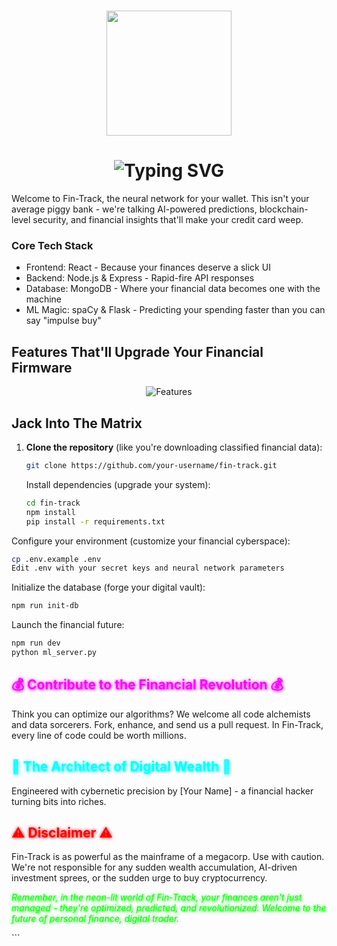 <h1 align="center">
  <img src="https://your-image-url-here.com/fin-track-logo.png" width="200"/>
</h1>
<h1 align="center">
  <img src="https://readme-typing-svg.herokuapp.com?font=Orbitron&size=30&duration=3000&pause=1000&color=00FFFF&center=true&vCenter=true&width=700&height=70&lines=Fin-Track:+Hack+Your+Finances;Predict+the+Future%2C+Control+Your+Cash" alt="Typing SVG" />
</h1>

Welcome to Fin-Track, the neural network for your wallet. This isn't your average piggy bank - we're talking AI-powered predictions, blockchain-level security, and financial insights that'll make your credit card weep.

### Core Tech Stack
- Frontend: React - Because your finances deserve a slick UI
- Backend: Node.js & Express - Rapid-fire API responses
- Database: MongoDB - Where your financial data becomes one with the machine
- ML Magic: spaCy & Flask - Predicting your spending faster than you can say "impulse buy"

## Features That'll Upgrade Your Financial Firmware
<p align="center">
  <img src="https://readme-typing-svg.herokuapp.com?font=Share+Tech+Mono&size=25&duration=3000&pause=1000&color=00FF00&center=true&vCenter=true&width=435&height=70&lines=AI-Powered+Expense+Prediction;Real-time+Transaction+Tracking;Neural+Budget+Optimization;Quantum-Encrypted+Data+Storage" alt="Features" />
</p>

## Jack Into The Matrix

1. **Clone the repository** (like you're downloading classified financial data):
   ```bash
   git clone https://github.com/your-username/fin-track.git
   ```
   
   Install dependencies (upgrade your system):
   ```bash
   cd fin-track
   npm install
   pip install -r requirements.txt
    ```


Configure your environment (customize your financial cyberspace):
```bash
cp .env.example .env
Edit .env with your secret keys and neural network parameters
```

Initialize the database (forge your digital vault):
```bash
npm run init-db
```

Launch the financial future:
```bash
npm run dev
python ml_server.py
   ```
<h2 style="color: #ff00ff; text-shadow: 0 0 5px #ff00ff;">💰 Contribute to the Financial Revolution 💰</h2>
Think you can optimize our algorithms? We welcome all code alchemists and data sorcerers. Fork, enhance, and send us a pull request. In Fin-Track, every line of code could be worth millions.
<h2 style="color: #00ffff; text-shadow: 0 0 5px #00ffff;">🧠 The Architect of Digital Wealth 🧠</h2>
Engineered with cybernetic precision by [Your Name] - a financial hacker turning bits into riches.
<h2 style="color: #ff0000; text-shadow: 0 0 5px #ff0000;">⚠️ Disclaimer ⚠️</h2>
Fin-Track is as powerful as the mainframe of a megacorp. Use with caution. We're not responsible for any sudden wealth accumulation, AI-driven investment sprees, or the sudden urge to buy cryptocurrency.
<p style="color: #00ff00; text-shadow: 0 0 5px #00ff00; font-style: italic;">Remember, in the neon-lit world of Fin-Track, your finances aren't just managed - they're optimized, predicted, and revolutionized. Welcome to the future of personal finance, digital trader.</p>
```
